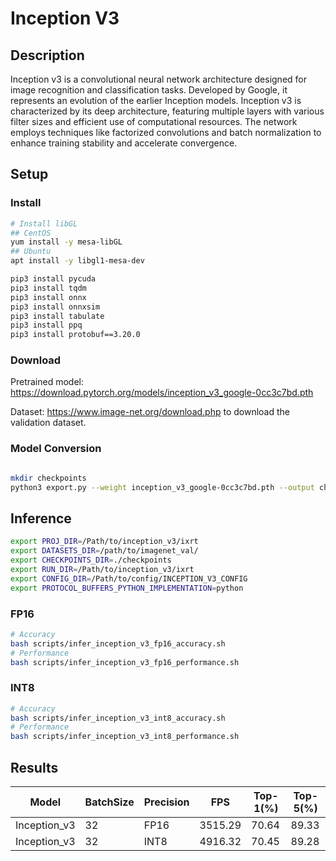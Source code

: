 # Inception V3

## Description

Inception v3 is a convolutional neural network architecture designed for image recognition and classification tasks. Developed by Google, it represents an evolution of the earlier Inception models. Inception v3 is characterized by its deep architecture, featuring multiple layers with various filter sizes and efficient use of computational resources. The network employs techniques like factorized convolutions and batch normalization to enhance training stability and accelerate convergence. 

## Setup

### Install

```bash
# Install libGL
## CentOS
yum install -y mesa-libGL
## Ubuntu
apt install -y libgl1-mesa-dev

pip3 install pycuda
pip3 install tqdm
pip3 install onnx
pip3 install onnxsim
pip3 install tabulate
pip3 install ppq
pip3 install protobuf==3.20.0
```

### Download

Pretrained model: <https://download.pytorch.org/models/inception_v3_google-0cc3c7bd.pth>

Dataset: <https://www.image-net.org/download.php> to download the validation dataset.

### Model Conversion
```bash

mkdir checkpoints
python3 export.py --weight inception_v3_google-0cc3c7bd.pth --output checkpoints/inception-v3.onnx
```

## Inference
```bash
export PROJ_DIR=/Path/to/inception_v3/ixrt
export DATASETS_DIR=/path/to/imagenet_val/
export CHECKPOINTS_DIR=./checkpoints
export RUN_DIR=/Path/to/inception_v3/ixrt
export CONFIG_DIR=/Path/to/config/INCEPTION_V3_CONFIG
export PROTOCOL_BUFFERS_PYTHON_IMPLEMENTATION=python
```
### FP16

```bash
# Accuracy
bash scripts/infer_inception_v3_fp16_accuracy.sh
# Performance
bash scripts/infer_inception_v3_fp16_performance.sh
```

### INT8
```bash
# Accuracy
bash scripts/infer_inception_v3_int8_accuracy.sh
# Performance
bash scripts/infer_inception_v3_int8_performance.sh
```

## Results

Model        |BatchSize  |Precision |FPS       |Top-1(%)  |Top-5(%)
-------------|-----------|----------|----------|----------|--------
Inception_v3 |    32     |   FP16   | 3515.29  |  70.64   | 89.33
Inception_v3 |    32     |   INT8   | 4916.32  |  70.45   | 89.28
